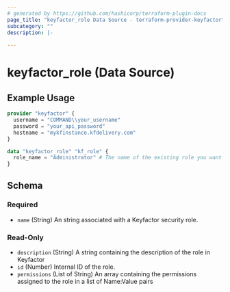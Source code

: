 ```yaml
---
# generated by https://github.com/hashicorp/terraform-plugin-docs
page_title: "keyfactor_role Data Source - terraform-provider-keyfactor"
subcategory: ""
description: |-
  
---
```


# keyfactor_role (Data Source)



## Example Usage

```terraform
provider "keyfactor" {
  username = "COMMAND\\your_username"
  password = "your_api_password"
  hostname = "mykfinstance.kfdelivery.com"
}

data "keyfactor_role" "kf_role" {
  role_name = "Administrator" # The name of the existing role you want to reference
}
```

<!-- schema generated by tfplugindocs -->
## Schema

### Required

- `name` (String) An string associated with a Keyfactor security role.

### Read-Only

- `description` (String) A string containing the description of the role in Keyfactor
- `id` (Number) Internal ID of the role.
- `permissions` (List of String) An array containing the permissions assigned to the role in a list of Name:Value pairs


